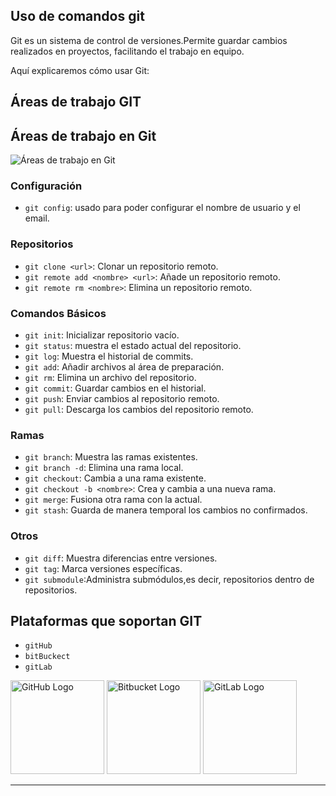 
## Uso de comandos git

Git es un sistema de control de versiones.Permite guardar cambios realizados en proyectos, facilitando el trabajo en equipo.

Aquí explicaremos cómo usar Git:


## Áreas de trabajo GIT

## Áreas de trabajo en Git
![Áreas de trabajo en Git](https://git-scm.com/book/en/v2/images/areas.png)

### Configuración 
- `git config`: usado para poder configurar el nombre de usuario y el email.

### Repositorios
- `git clone <url>`: Clonar un repositorio remoto.
- `git remote add <nombre> <url>`: Añade un repositorio remoto.
- `git remote rm <nombre>`: Elimina un repositorio remoto.

### Comandos Básicos
- `git init`: Inicializar repositorio vacío.
- `git status`: muestra el estado actual del repositorio.
- `git log`: Muestra el historial de commits. 
- `git add`: Añadir archivos al área de preparación.
- `git rm`: Elimina un archivo del repositorio.
- `git commit`: Guardar cambios en el historial.
- `git push`: Enviar cambios al repositorio remoto.
- `git pull`: Descarga los cambios del repositorio remoto.

### Ramas
- `git branch`: Muestra las ramas existentes.
- `git branch -d`: Elimina una rama local.
- `git checkout`: Cambia a una rama existente.
- `git checkout -b <nombre>`: Crea y cambia a una nueva rama.
- `git merge`: Fusiona otra rama con la actual.
- `git stash`: Guarda de manera temporal los cambios no confirmados.

### Otros
- `git diff`: Muestra diferencias entre versiones.
- `git tag`: Marca versiones específicas.
- `git submodule`:Administra submódulos,es decir, repositorios dentro de repositorios.


## Plataformas que soportan GIT

- `gitHub`
- `bitBuckect`
- `gitLab`

<p float="left">
  <img src="https://github.githubassets.com/images/modules/logos_page/GitHub-Mark.png" width="150" alt="GitHub Logo" />
  <img src="https://commons.wikimedia.org/wiki/Special:FilePath/Bitbucket-Logo-blue.svg" width="150" alt="Bitbucket Logo" />
  <img src="https://about.gitlab.com/images/press/logo/png/gitlab-icon-rgb.png" width="150" alt="GitLab Logo" />
</p>

---


